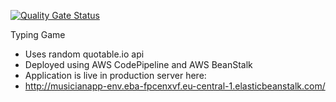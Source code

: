 [![Quality Gate Status](https://sonarcloud.io/api/project_badges/measure?project=iamharryda_TypingGame&metric=alert_status)](https://sonarcloud.io/summary/new_code?id=iamharryda_TypingGame)

Typing Game

- Uses random quotable.io api
- Deployed using AWS CodePipeline and AWS BeanStalk
- Application is live in production server here:
- http://musicianapp-env.eba-fpcenxvf.eu-central-1.elasticbeanstalk.com/
